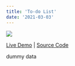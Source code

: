 ```yaml
---
title: 'To-do List'
date: '2021-03-03'
---
```


![](/images/todoimage.png)

<a href="https://project1-todo-list.herokuapp.com/login/" target="_blank">Live Demo</a> | <a href="https://github.com/CaleShanley/Project1" target="_blank">Source Code</a>

dummy data
